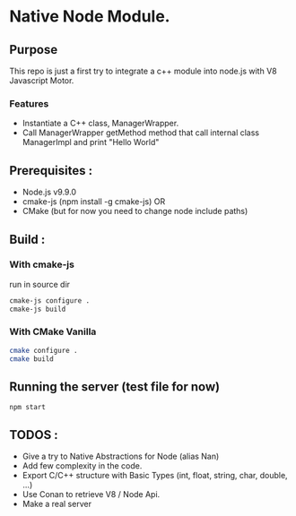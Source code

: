 # Native Node Module.

## Purpose

This repo is just a first try to integrate a c++ module into node.js with V8 Javascript Motor.

### Features

* Instantiate a C++ class, ManagerWrapper.
* Call ManagerWrapper getMethod method that call internal class ManagerImpl and print "Hello World"

## Prerequisites :

* Node.js v9.9.0
* cmake-js (npm install -g cmake-js)
OR
* CMake (but for now you need to change node include paths)

## Build :

### With cmake-js

run in source dir

```bash
cmake-js configure .
cmake-js build
```

### With CMake Vanilla

```bash
cmake configure .
cmake build
```

## Running the server (test file for now)

```npm start```

## TODOS :

* Give a try to Native Abstractions for Node (alias Nan)
* Add few complexity in the code.
* Export C/C++ structure with Basic Types (int, float, string, char, double, ...)
* Use Conan to retrieve V8 / Node Api.
* Make a real server